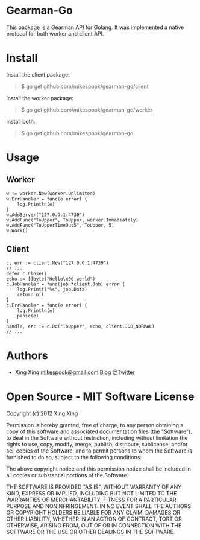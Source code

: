 Gearman-Go
==========
This package is a [Gearman](http://gearman.org/) API for [Golang](http://golang.org).
It was implemented a native protocol for both worker and client API.

Install
=======

Install the client package:

> $ go get github.com/mikespook/gearman-go/client
	
Install the worker package:

> $ go get github.com/mikespook/gearman-go/worker

Install both:

> $ go get github.com/mikespook/gearman-go
	

Usage
=====

## Worker

    w := worker.New(worker.Unlimited)
    w.ErrHandler = func(e error) {
        log.Println(e)
    }
    w.AddServer("127.0.0.1:4730")
    w.AddFunc("ToUpper", ToUpper, worker.Immediately)
    w.AddFunc("ToUpperTimeOut5", ToUpper, 5)
    w.Work()

## Client

    c, err := client.New("127.0.0.1:4730")
    // ...
    defer c.Close()
    echo := []byte("Hello\x00 world")
    c.JobHandler = func(job *client.Job) error {
        log.Printf("%s", job.Data)
        return nil
    }
    c.ErrHandler = func(e error) {
        log.Println(e)
        panic(e)
    }
    handle, err := c.Do("ToUpper", echo, client.JOB_NORMAL)
    // ...

Authors
=======

 * Xing Xing <mikespook@gmail.com> [Blog](http://mikespook.com) [@Twitter](http://twitter.com/mikespook)

Open Source - MIT Software License
==================================
Copyright (c) 2012 Xing Xing

Permission is hereby granted, free of charge, to any person obtaining a copy of this software and associated documentation files (the "Software"), to deal in the Software without restriction, including without limitation the rights to use, copy, modify, merge, publish, distribute, sublicense, and/or sell copies of the Software, and to permit persons to whom the Software is furnished to do so, subject to the following conditions:

The above copyright notice and this permission notice shall be included in all copies or substantial portions of the Software.

THE SOFTWARE IS PROVIDED "AS IS", WITHOUT WARRANTY OF ANY KIND, EXPRESS OR IMPLIED, INCLUDING BUT NOT LIMITED TO THE WARRANTIES OF MERCHANTABILITY, FITNESS FOR A PARTICULAR PURPOSE AND NONINFRINGEMENT. IN NO EVENT SHALL THE AUTHORS OR COPYRIGHT HOLDERS BE LIABLE FOR ANY CLAIM, DAMAGES OR OTHER LIABILITY, WHETHER IN AN ACTION OF CONTRACT, TORT OR OTHERWISE, ARISING FROM, OUT OF OR IN CONNECTION WITH THE SOFTWARE OR THE USE OR OTHER DEALINGS IN THE SOFTWARE.
